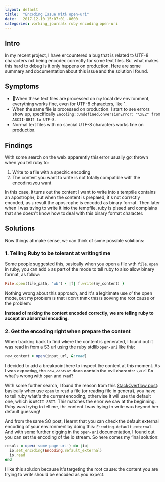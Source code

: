 ```yaml
---
layout: default
title:  "Encoding Issue With open-uri"
date:   2017-12-10 15:07:01 -0600
categories: working_journals ruby encoding open-uri
---
```

## Intro
In my recent project, I have encountered a bug that is related to UTF-8 characters not being encoded correctly for some text files. But what makes this hard to debug is it only happens on production. Here are some summary and documentation about this issue and the solution I found.

## Symptoms
- When these text files are processed on my local dev environment, everything works fine, even for UTF-8 characters, like __`__.
- When the same file is processed on production, I start to see errors show up, specifically `Encoding::UndefinedConversionError: "\xE2" from ASCII-8BIT to UTF-8`.
- Normal text files with no special UTF-8 characters works fine on production.

## Findings
With some search on the web, apparently this error usually got thrown when you tell ruby to: 
1. Write to a file with a specific encoding
2. The content you want to write is not totally compatible with the encoding you want

In this case, it turns out the content I want to write into a tempfile contains an apostrophe, but when the content is prepared, it's not correctly encoded, as a result the apostrophe is encoded as binary format. Then later when I was trying to write it into the tempfile, ruby is pissed and complains that she doesn't know how to deal with this binary format character.

## Solutions
Now things all make sense, we can think of some possible solutions:

### 1. Telling Ruby to be tolerant at writing time
Some people suggested this, basically when you open a file with `file.open` in ruby, you can add `b` as part of the mode to tell ruby to also allow binary format, as follow:
```ruby
File.open(file_path, 'wb') { |f| f.write(my_content) }
```
Nothing wrong about this approach, and it's a legitimate use of the open mode, but my problem is that I don't think this is solving the root cause of the problem: 

**Instead of making the content encoded correctly, we are telling ruby to accept an abnormal encoding.**

### 2. Get the encoding right when prepare the content
When tracking back to find where the content is generated, I found out it was read in from a S3 url using the ruby stdlib `open-uri` like this:
```ruby
raw_content = open(input_url, &:read)
```

I decided to add a breakpoint here to inspect the content at this moment. As I was expecting, the `raw_content` does contain the evil character `\xE2`! So what's wrong with `open` and `read`?

With some further search, I found the reason from this [StackOverflow post](https://stackoverflow.com/questions/24936452/encodingundefinedconversionerror-when-using-open-uri): basically when use `open` to read a file (or reading file in general), you have to tell ruby what's the current encoding, otherwise it will use the default one, which is `ASCII-8BIT`. This matches the error we saw at the beginning. Ruby was trying to tell me, the content I was trying to write was beyond her default guessing!

And from the same SO post, I learnt that you can check the default external encoding of your environment by doing this: `Encoding.default_external`. And with some further digging in the `open-uri` documentation, I found out you can set the encoding of the io stream. So here comes my final solution:

```ruby
result = open('some-page-uri') do |io|
  io.set_encoding(Encoding.default_external)
  io.read
end
```
I like this solution because it's targeting the root cause: the content you are trying to write should be encoded as you expect.